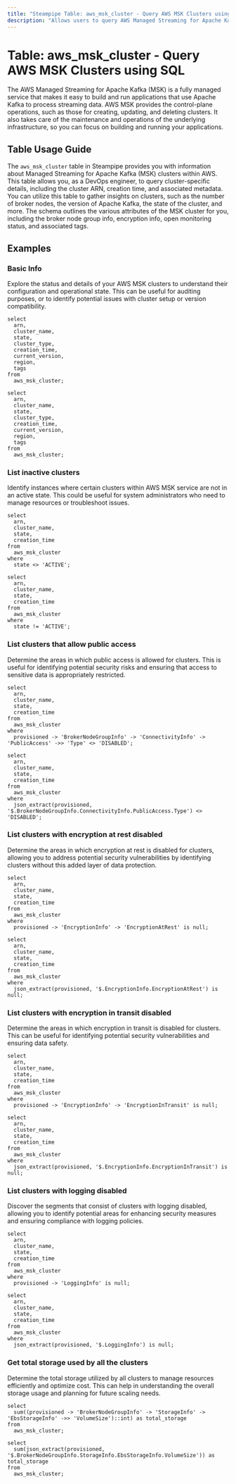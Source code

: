 ```yaml
---
title: "Steampipe Table: aws_msk_cluster - Query AWS MSK Clusters using SQL"
description: "Allows users to query AWS Managed Streaming for Apache Kafka (MSK) clusters."
---
```


# Table: aws_msk_cluster - Query AWS MSK Clusters using SQL

The AWS Managed Streaming for Apache Kafka (MSK) is a fully managed service that makes it easy to build and run applications that use Apache Kafka to process streaming data. AWS MSK provides the control-plane operations, such as those for creating, updating, and deleting clusters. It also takes care of the maintenance and operations of the underlying infrastructure, so you can focus on building and running your applications.

## Table Usage Guide

The `aws_msk_cluster` table in Steampipe provides you with information about Managed Streaming for Apache Kafka (MSK) clusters within AWS. This table allows you, as a DevOps engineer, to query cluster-specific details, including the cluster ARN, creation time, and associated metadata. You can utilize this table to gather insights on clusters, such as the number of broker nodes, the version of Apache Kafka, the state of the cluster, and more. The schema outlines the various attributes of the MSK cluster for you, including the broker node group info, encryption info, open monitoring status, and associated tags.

## Examples

### Basic Info
Explore the status and details of your AWS MSK clusters to understand their configuration and operational state. This can be useful for auditing purposes, or to identify potential issues with cluster setup or version compatibility.

```sql+postgres
select
  arn,
  cluster_name,
  state,
  cluster_type,
  creation_time,
  current_version,
  region,
  tags
from
  aws_msk_cluster;
```

```sql+sqlite
select
  arn,
  cluster_name,
  state,
  cluster_type,
  creation_time,
  current_version,
  region,
  tags
from
  aws_msk_cluster;
```

### List inactive clusters
Identify instances where certain clusters within AWS MSK service are not in an active state. This could be useful for system administrators who need to manage resources or troubleshoot issues.

```sql+postgres
select
  arn,
  cluster_name,
  state,
  creation_time
from
  aws_msk_cluster
where
  state <> 'ACTIVE';
```

```sql+sqlite
select
  arn,
  cluster_name,
  state,
  creation_time
from
  aws_msk_cluster
where
  state != 'ACTIVE';
```

### List clusters that allow public access
Determine the areas in which public access is allowed for clusters. This is useful for identifying potential security risks and ensuring that access to sensitive data is appropriately restricted.

```sql+postgres
select
  arn,
  cluster_name,
  state,
  creation_time
from
  aws_msk_cluster
where
  provisioned -> 'BrokerNodeGroupInfo' -> 'ConnectivityInfo' -> 'PublicAccess' ->> 'Type' <> 'DISABLED';
```

```sql+sqlite
select
  arn,
  cluster_name,
  state,
  creation_time
from
  aws_msk_cluster
where
  json_extract(provisioned, '$.BrokerNodeGroupInfo.ConnectivityInfo.PublicAccess.Type') <> 'DISABLED';
```

### List clusters with encryption at rest disabled
Determine the areas in which encryption at rest is disabled for clusters, allowing you to address potential security vulnerabilities by identifying clusters without this added layer of data protection.

```sql+postgres
select
  arn,
  cluster_name,
  state,
  creation_time
from
  aws_msk_cluster
where
  provisioned -> 'EncryptionInfo' -> 'EncryptionAtRest' is null;
```

```sql+sqlite
select
  arn,
  cluster_name,
  state,
  creation_time
from
  aws_msk_cluster
where
  json_extract(provisioned, '$.EncryptionInfo.EncryptionAtRest') is null;
```

### List clusters with encryption in transit disabled
Determine the areas in which encryption in transit is disabled for clusters. This can be useful for identifying potential security vulnerabilities and ensuring data safety.

```sql+postgres
select
  arn,
  cluster_name,
  state,
  creation_time
from
  aws_msk_cluster
where
  provisioned -> 'EncryptionInfo' -> 'EncryptionInTransit' is null;
```

```sql+sqlite
select
  arn,
  cluster_name,
  state,
  creation_time
from
  aws_msk_cluster
where
  json_extract(provisioned, '$.EncryptionInfo.EncryptionInTransit') is null;
```

### List clusters with logging disabled
Discover the segments that consist of clusters with logging disabled, allowing you to identify potential areas for enhancing security measures and ensuring compliance with logging policies.

```sql+postgres
select
  arn,
  cluster_name,
  state,
  creation_time
from
  aws_msk_cluster
where
  provisioned -> 'LoggingInfo' is null;
```

```sql+sqlite
select
  arn,
  cluster_name,
  state,
  creation_time
from
  aws_msk_cluster
where
  json_extract(provisioned, '$.LoggingInfo') is null;
```

### Get total storage used by all the clusters
Determine the total storage utilized by all clusters to manage resources efficiently and optimize cost. This can help in understanding the overall storage usage and planning for future scaling needs.

```sql+postgres
select
  sum((provisioned -> 'BrokerNodeGroupInfo' -> 'StorageInfo' -> 'EbsStorageInfo' ->> 'VolumeSize')::int) as total_storage
from
  aws_msk_cluster;
```

```sql+sqlite
select
  sum(json_extract(provisioned, '$.BrokerNodeGroupInfo.StorageInfo.EbsStorageInfo.VolumeSize')) as total_storage
from
  aws_msk_cluster;
```